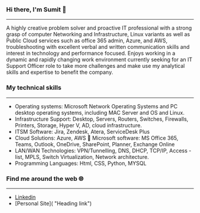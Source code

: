 ### Hi there, I'm Sumit 👋
-------------
A highly creative problem solver and proactive IT professional with a strong grasp of computer Networking and Infrastructure, Linux variants as well as Public Cloud services such as office 365 admin, Azure, and AWS, troubleshooting with excellent verbal and written communication skills and interest in technology and performance focused. Enjoys working in a dynamic and rapidly changing work environment currently seeking for an IT Support Officer role to take more challenges and make use my analytical skills and expertise to benefit the company.

### My technical skills
-------------

- Operating systems: Microsoft Network Operating Systems and PC desktop operating systems, including MAC Server and OS and Linux.
- Infrastructure Support: Desktop, Servers, Routers, Switches, Firewalls, Printers, Storage, Hyper V, AD, cloud infrastructure. 
- ITSM Software: Jira, Zendesk, Atera, ServiceDesk Plus 
- Cloud Solutions: Azure, AWS  Microsoft software: MS Office 365, Teams, Outlook, OneDrive, SharePoint, Planner, Exchange Online 
- LAN/WAN Technologies: VPN/Tunnelling, DNS, DHCP, TCP/IP, Access - list, MPLS, Switch Virtualization, Network architecture. 
- Programming Languages: Html, CSS, Python, MYSQL

### Find me around the web 🌐
-------------
- [Linkedin](https://www.linkedin.com/in/sumit-rajbanshi/ "Heading link")
- [Personal Site]( "Heading link")
